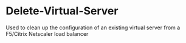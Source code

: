 # Delete-Virtual-Server
 Used to clean up the configuration of an existing virtual server from a F5/Citrix Netscaler load balancer
